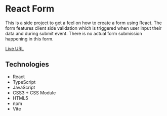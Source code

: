 # React Form
<p>This is a side project to get a feel on how to create a form using React. The form features client side validation which is triggered when user input their data and during submit event. There is no actual form submission happening in this form.</p>

<p><a href="https://react-form-eta-three.vercel.app/" target="_blank">Live URL</a></p>

## Technologies
- React
- TypeScript
- JavaScript
- CSS3 + CSS Module
- HTML5
- npm
- Vite
